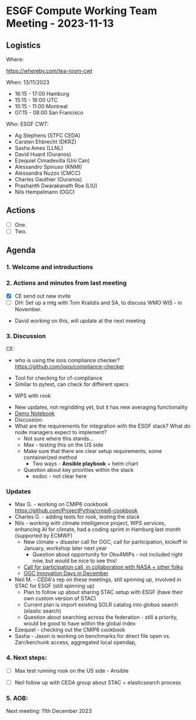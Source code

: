 # ESGF Compute Working Team Meeting - 2023-11-13


## Logistics

Where:

https://whereby.com/tea-room-cwt

When:  13/11/2023 

* 16:15 - 17:00 Hamburg
* 15:15 - 16:00 UTC
* 10:15 - 11:00 Montreal
* 07:15 - 08:00 San Francisco

Who:  ESGF CWT:

- Ag Stephens (STFC CEDA)
- Carsten Ehbrecht (DKRZ)
- Sasha Ames (LLNL)
- David Huard (Ouranos)
- Ezequiel Cimadevilla (Uni Can)
- Alessandro Spinuso (KNMI)
- Alessandra Nuzzo (CMCC)
- Charles Gauthier (Ouranos)
- Prashanth Dwarakanath Roa (LIU)
- Nils Hempelmann (OGC)

## Actions

- [ ] One.
- [ ] Two.

## Agenda

### 1. Welcome and introductions

### 2. Actions and minutes from last meeting

- [x] CE send out new invite
- [ ] DH: Set up a mtg with Tom Kralidis and SA, to discuss WMO WIS - in November.
 - David working on this, will update at the next meeting


### 3. Discussion

CE: 
* who is using the ioos compliance checker?
https://github.com/ioos/compliance-checker
- Tool for checking for cf-compliance
- Similar to pytest, can check for different specs
* WPS with rook
- New updates, not regridding yet, but it has new averaging functionality
- [Demo Notebook](https://nbviewer.org/github/roocs/rooki/blob/master/notebooks/demo/demo-rooki-concat-with-average-cmip6-decadal.ipynb)
- Discussion:
 - What are the requirements for integration with the ESGF stack? What do node managers expect to implement?
   - Not sure where this stands...
   - Max - testing this on the US side
   - Make sure that there are clear setup requirements, some containerized method
     - Two ways - **Ansible playbook** + helm chart
   - Question about key priorities within the stack
     - esdoc - not clear here

### Updates
- Max G. - working on CMIP6 cookbook https://github.com/ProjectPythia/cmip6-cookbook
- Charles G. - adding tests for rook, testing the stack
- Nils - working with climate intelligence project, WPS services, enhancing AI for climate, had a coding sprint in Hamburg last month (supported by ECMWF)
  - New climate + disaster call for OGC, call for participation, kickoff in January, workshop later next year
    - Question about opportunity for Obs4MIPs - not included right now, but would be nice to see this! 
  - [Call for participation call, in collaboration with NASA + other folks](https://www.ogc.org/initiatives/open-science/)
  - [OGC Innovation Days in December](https://www.ogc.org/ogc-events/2023-ogc-innovation-days-and-climate-and-disaster-workshop/)
- Neil M. - CEDA's rep on these meetings, still spinning up, involved in STAC for ESGF (still spinning up)
  - Plan to follow up about sharing STAC setup with ESGF (have their own custom version of STAC)
  - Current plan is import existing SOLR catalog into globus search (elastic search)
  - Question about searching across the federation - still a priority, would be good to have within the global index
- Ezequiel - checking out the CMIP6 cookbook
- Sasha - Jason is working on benchmarks for direct file open vs. Zarr/kerchunk access, aggregated local opendap, 

### 4. Next steps:
- [ ] Max test running rook on the US side - Ansible
- [ ] Neil follow up with CEDA group about STAC + elasticsearch process


### 5. AOB:

Next meeting: 11th December 2023




 
 
 
 
 
